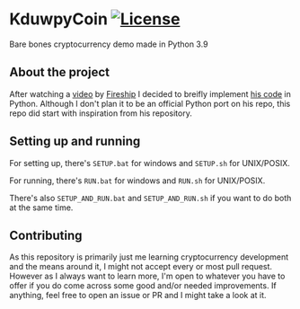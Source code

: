 # KduwpyCoin [![License](https://img.shields.io/github/license/Kirdow/KduwpyCoin.svg)](https://github.com/Kirdow/KduwpyCoin/blob/master/LICENSE)
Bare bones cryptocurrency demo made in Python 3.9

## About the project
After watching a [video][fireship-video] by [Fireship][fireship-channel] I decided to breifly implement [his code][fireship-code] in Python. Although I don't plan it to be an official Python port on his repo, this repo did start with inspiration from his repository.

## Setting up and running
For setting up, there's ``SETUP.bat`` for windows and ``SETUP.sh`` for UNIX/POSIX.

For running, there's ``RUN.bat`` for windows and ``RUN.sh`` for UNIX/POSIX.

There's also ``SETUP_AND_RUN.bat`` and ``SETUP_AND_RUN.sh`` if you want to do both at the same time.

## Contributing
As this repository is primarily just me learning cryptocurrency development and the means around it, I might not accept every or most pull request. However as I always want to learn more, I'm open to whatever you have to offer if you do come across some good and/or needed improvements. If anything, feel free to open an issue or PR and I might take a look at it.

[fireship-video]: https://youtu.be/qF7dkrce-mQ
[fireship-channel]: https://www.youtube.com/channel/UCsBjURrPoezykLs9EqgamOA
[fireship-code]: https://github.com/fireship-io/node-blockchain

